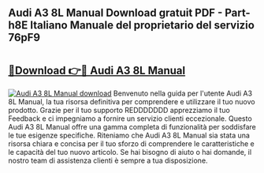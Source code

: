 ## Audi A3 8L Manual Download gratuit PDF - Part-h8E Italiano Manuale del proprietario del servizio 76pF9

# <h2><a href="http://dfble2.blite.top/?on=Audi+A3+8L+Manual">🔗Download 👉🔴 Audi A3 8L Manual</a></h2>

[![Audi A3 8L Manual download](https://i.imgur.com/lujVjoI.png)](http://dfble2.blite.top/?on=Audi+A3+8L+Manual)
Benvenuto nella guida per l'utente Audi A3 8L Manual, la tua risorsa definitiva per comprendere e utilizzare il tuo nuovo prodotto. Grazie per il tuo supporto REDDDDDDD apprezziamo il tuo Feedback e ci impegniamo a fornire un servizio clienti eccezionale. Questo Audi A3 8L Manual offre una gamma completa di funzionalità per soddisfare le tue esigenze specifiche. Riteniamo che Audi A3 8L Manual sia stata una risorsa chiara e concisa per il tuo sforzo di comprendere le caratteristiche e le capacità del tuo nuovo articolo. Se hai bisogno di aiuto o hai domande, il nostro team di assistenza clienti è sempre a tua disposizione.
